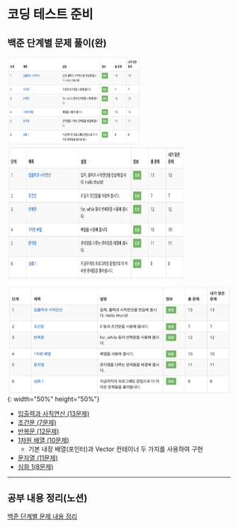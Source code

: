 # 코딩 테스트 준비

## 백준 단계별 문제 풀이(완)

<img src="Baekjoon/image/BOJ_coding_basic_solved.png" width="300" height="200"/>

<img src="https://github.com/eliotjang/coding_test/blob/master/Baekjoon/image/BOJ_coding_basic_solved.png" width="400" height="300"/>

![스크린샷](Baekjoon/image/BOJ_coding_basic_solved.png){: width="50%" height="50%"}

 - [입출력과 사칙연산 (13문제)](Baekjoon/coding_basic/iostream_and_arithmetic)
 - [조건문 (7문제)](Baekjoon/coding_basic/conditional_statement)
 - [반복문 (12문제)](Baekjoon/coding_basic/loop_statement)
 - [1차원 배열 (10문제)](Baekjoon/coding_basic/one_dimensional_array)
   - 기본 내장 배열(포인터)과 Vector 컨테이너 두 가지를 사용하여 구현
 - [문자열 (11문제)](Baekjoon/coding_basic/string)
 - [심화 1(8문제)](Baekjoon/coding_basic/deepening_1)
- - -
## 공부 내용 정리(노션)  
[백준 단계별 문제 내용 정리](https://eliotjang.notion.site/d1b78c20eb764b689969086c4eb30122?pvs=4)
